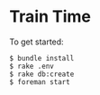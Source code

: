 # Train Time

To get started:

```
$ bundle install
$ rake .env
$ rake db:create
$ foreman start
```
